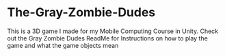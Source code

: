 # The-Gray-Zombie-Dudes
This is a 3D game I made for my Mobile Computing Course in Unity.
Check out the Gray Zombie Dudes ReadMe for Instructions on 
how to play the game and what the game objects mean
